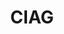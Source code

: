 ---
title: CIAG
type: landing
show_breadcrumb: true

tags: ["training"]

sections:
  - block: markdown
    content:
      title: CIAG
      subtitle: Artificial Intelligence Course applied to Geosciences (CIAG)​
      text: |-
        <p>With the aim of helping companies in the process of training their employees and, thus, disseminating knowledge within institutions, researchers from the Department of Computer Science (DCC) at UFMG, who have extensive experience in marketing and innovation, created courses and closed professional residencies in Data Science, developed based on the specific characteristics and interests of each organization. During the course it is possible to level and disseminate the teams' skills and, at the same time, the residencies allow participants to create solutions to problems they experience on a daily basis and that can bring gains to everyone's work processes and the company's results.

  - block: image-gallery
    custom_id: 'minha-galeria'
    content:
      images:
        - filename: CIAG-1-1.jpg

  - block: markdown
    content:
      text: |-
        <p>In this context, Petrobras has maintained a partnership with DCC for several years and, this Friday (04/26/24), the company's sixth group of professionals completed the Deep Learning course. During the ten weeks that the course lasted, students were accompanied by specialist teachers and tutors from DCC, covering the areas of Computer Science, Computational Mathematics and Information Systems. These professionals worked closely and qualified students in this immersion in the world of deep learning using neural networks. During the course, participants learn how to use Deep Learning, a technique that can handle different types of data that Petrobras routinely collects and also dedicated themselves to building a project, where they proposed solutions to problems experienced on a daily basis.
        According to professor Flávio Vinicius Diniz de Figueiredo, who coordinates the project, all the course's objectives were achieved. “It was a very dedicated and aligned group, we managed to achieve all our goals and those of the company. Our partnership has been going on for a few years and has been working very well. Soon we will have another class to qualify and add even more value to Petrobras professionals”, he said.

    design:
      # See Page Builder docs for all section customization options.
      # Choose how many columns the section has. Valid values: '1' or '2'.
      columns: '1'
---